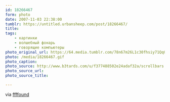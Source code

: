 ```yaml
---
id: 18266467
form: photo
date: 2007-11-03 22:38:00
tumblr: https://untitled.urbansheep.com/post/18266467/
title:
tags:
    - картинки
    - волшебный фонарь
    - говорящие компьютеры
photo_original_url: https://64.media.tumblr.com/78n67m26L1c30fhsiy71Qq0d_400.gif
photo: /media/18266467.gif
photo_caption: 
photo_source: http://www.b3tards.com/u/f377488502e24adaf32a/scrollbars.gif
photo_source_url:
photo_source_title:

---
```


<p>via <a href="http://ffffound.com/image/cd350fd4fb57a7181a5e9d9f50d3a7c3600c6e04">ffffound</a></p>
